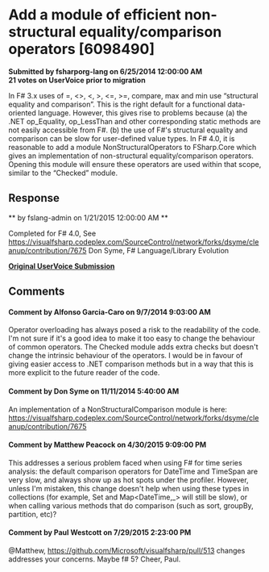 # Add a module of efficient non-structural equality/comparison operators [6098490] #

**Submitted by fsharporg-lang on 6/25/2014 12:00:00 AM**  
**21 votes on UserVoice prior to migration**  

In F# 3.x uses of =, <>, <, >, <=, >=, compare, max and min use “structural equality and comparison”. This is the right default for a functional data-oriented language.
However, this gives rise to problems because
(a) the .NET op_Equality, op_LessThan and other corresponding static methods are not easily accessible from F#.
(b) the use of F#'s structural equality and comparison can be slow for user-defined value types.
In F# 4.0, it is reasonable to add a module NonStructuralOperators to FSharp.Core which gives an implementation of non-structural equality/comparison operators. Opening this module will ensure these operators are used within that scope, similar to the “Checked” module.



## Response ##
** by fslang-admin on 1/21/2015 12:00:00 AM **

Completed for F# 4.0, See https://visualfsharp.codeplex.com/SourceControl/network/forks/dsyme/cleanup/contribution/7675
Don Syme, F# Language/Library Evolution


**[Original UserVoice Submission](https://fslang.uservoice.com/forums/245727-f-language/suggestions/6098490)**


## Comments ##


#### Comment by Alfonso Garcia-Caro on 9/7/2014 9:03:00 AM ####
Operator overloading has always posed a risk to the readability of the code. I'm not sure if it's a good idea to make it too easy to change the behaviour of common operators. The Checked module adds extra checks but doesn't change the intrinsic behaviour of the operators.
I would be in favour of giving easier access to .NET comparison methods but in a way that this is more explicit to the future reader of the code.


#### Comment by Don Syme on 11/11/2014 5:40:00 AM ####
An implementation of a NonStructuralComparison module is here: https://visualfsharp.codeplex.com/SourceControl/network/forks/dsyme/cleanup/contribution/7675


#### Comment by Matthew Peacock on 4/30/2015 9:09:00 PM ####
This addresses a serious problem faced when using F# for time series analysis: the default comparison operators for DateTime and TimeSpan are very slow, and always show up as hot spots under the profiler. However, unless I'm mistaken, this change doesn't help when using these types in collections (for example, Set<DateTime> and Map<DateTime,_> will still be slow), or when calling various methods that do comparison (such as sort, groupBy, partition, etc)?


#### Comment by Paul Westcott on 7/29/2015 2:23:00 PM ####
@Matthew,
https://github.com/Microsoft/visualfsharp/pull/513 changes addresses your concerns. Maybe f# 5?
Cheer,
Paul.

